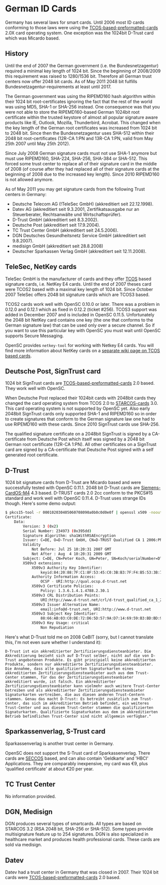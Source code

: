 # German ID Cards

Germany has several laws for smart cards. Until 2006 most ID cards conforming to those laws were using the [TCOS-based-preformatted-cards](TCOS-based-preformatted-cards) 2.0X card operating
system. One exception was the 1024bit D-Trust card which was Micardo based.

## History

Until the end of 2007 the German government (i.e. the Bundesnetzagentur) required a minimal key length of 1024 bit. Since the beginning of 2008/2009 this requirement was raised to 1280/1536 bit. Therefore all German trust centers now offer 2048 bit cards. As of May 2011 2048 bit fulfills Bundesnetzagentur-requirements at least until 2017.

The German government was using the RIPEMD160 hash algorithm within their 1024 bit root-certificates ignoring the fact that the rest of the world was using MD5, SHA-1 or SHA-256 instead. One consequence was that you were not able to store the RIPEMD160-based German 1024bit root certificate within the trusted keystore of almost all popular signature aware products like IE, Outlook, Mozilla, Thunderbird, Acrobat. This changed when the key length of the German root certificates was increased from 1024 bit to 2048 bit. Since then the Bundesnetzagentur uses SHA-512 within their 2048 bit root-certificates (12R-CA 1:PN and 13R-CA 1:PN, valid from May 25th 2007 until May 25th 2012).

Since July 2008 German signature cards must not use SHA-1 anymore but must use RIPEMD160, SHA-224, SHA-256, SHA-384 or SHA-512. This forced some trust center to replace all of their signature card in the middle of 2008 (of course after they had replaced all of their signature cards at the beginning of 2008 due to the increased key length). Since 2010 RIPEMD160 is not allowed anymore.

As of May 2011 you may get signature cards from the following Trust centers in Germany:

* Deutsche Telecom AG (!TeleSec GmbH) (akkreditiert seit 22.12.1998).
* Datev AG (akkreditiert seit 9.3.2001, Zertifikatsausgabe nur an Steuerberater, Rechtsanwälte und Wirtschaftsprüfer).
* D-Trust GmbH (akkreditiert seit 8.3.2002).
* Deutsche Post (akkreditiert seit 17.9.2004).
* TC Trust Center GmbH (akkreditiert seit 24.5.2006).
* DGN Deutsches Gesundheitsnetz Service GmbH (akkreditiert seit 9.8.2007).
* medisign GmbH (akkreditiert seit 28.8.2008)
* Deutscher Sparkassen Verlag GmbH (akkreditiert seit 12.11.2008).

## TeleSec, NetKey cards

TeleSec GmbH is the manufacturer of cards and they offer [TCOS](TCOS-based-preformatted-cards) based signature cards, i.e. NetKey E4 cards. Until the end of 2007 theses card were TCOS2 based with a maximal key length of 1024 bit. Since October 2007 TeleSec offers 2048 bit signature cards which are TCOS3 based.

TCOS2 cards work well with OpenSC 0.10.0 or later. There was a problem in 0.12.0 and 0.12.1 which as fixed in 0.12.2 (ticket #256). TCOS3 support was added in December 2007 and is included in OpenSC 0.11.5. Unfortunately the 2048 bit NetKey card contains one key (the one that conforms to the German signature law) that can be used only over a secure channel. So if you want to use this particular key with OpenSC you must wait until OpenSC supports Secure Messaging.

OpenSC provides `netkey-tool` for working with Netkey E4 cards.
You will find more information about NetKey cards on a [separate wiki page on TCOS based cards](TCOS-based-preformatted-cards).

## Deutsche Post, SignTrust card

1024 bit SignTrust cards are [TCOS-based-preformatted-cards](TCOS-based-preformatted-cards) 2.0 based. They work well with OpenSC.

When Deutsche Post replaced their 1024bit cards with 2048bit cards they changed the card operating system from TCOS 2.0 to [STARCOS-cards](STARCOS-cards) 3.0. This card operating system is not supported by OpenSC yet. Also early 2048bit SignTrust cards only supported SHA-1 and RIPEMD160 so in order to create signatures that conform to the German signature law one had to use RIPEMD160 with these cards. Since 2010 SignTrust cards use SHA-256.

The qualified signature certificate on a 2048bit SignTrust is signed by a CA-certificate from Deutsche Post which itself was signed by a 2048 bit German root certificate (12R-CA 1:PN). All other certificates on a SignTrust card are signed by a CA-certificate that Deutsche Post signed with a self generated root certificate.

## D-Trust

1024 bit signature cards from D-Trust are Micardo based and were successfully tested with OpenSC 0.11.1. 2048 bit D-Trust cards are [Siemens-CardOS-M4](Siemens-CardOS-M4) 4.3 based. D-TRUST cards 2.0 2cc conform to the PKCS#15 standard and work well with OpenSC 0.11.4. D-Trust uses strange IDs though. Here's some demo output:

```bash
$ pkcs15-tool -r 000102030405060708090a0b0c0d0e0f | openssl x509 -noout -text -certopt no_pubkey,no_sigdump
Certificate:
    Data:
        Version: 3 (0x2)
        Serial Number: 234973 (0x395dd)
        Signature Algorithm: sha1WithRSAEncryption
        Issuer: C=DE, O=D-Trust GmbH, CN=D-TRUST Qualified CA 1 2006:PN
        Validity
            Not Before: Jul 25 10:20:31 2007 GMT
            Not After : Aug  4 10:20:31 2009 GMT
        Subject: C=DE, CN=Peter Koch, GN=Peter, SN=Koch/serialNumber=DTRWE181908128430122
        X509v3 extensions:
            X509v3 Authority Key Identifier:
                keyid:84:20:88:7F:C1:8F:53:45:C0:3B:B3:7F:F4:B5:53:3B:73:59:CC:84
            Authority Information Access:
                OCSP - URI:http://qual.ocsp.d-trust.net
            X509v3 Certificate Policies:
                Policy: 1.3.6.1.4.1.4788.2.30.1
            X509v3 CRL Distribution Points:
                URI:http://www.d-trust.net/crl/d-trust_qualified_ca_1_2006.crl
            X509v3 Issuer Alternative Name:
                email:info@d-trust.net, URI:http://www.d-trust.net
            X509v3 Subject Key Identifier:
                88:66:AB:03:C0:DE:72:D6:5D:57:9A:D7:14:69:59:B3:BD:BD:9E:47
            X509v3 Key Usage: critical
                Non Repudiation
```

Here's what D-Trust told me on 2008 CeBIT (sorry, but I cannot translate this, I'm not even sure whether I understand it):

```text
D-Trust ist ein akkreditierter Zertifizierungsdiensteanbieter. Die Akkreditierung bezieht sich auf D-Trust selber, nicht auf die von D-Trust angebotenen Produkte. Es gibt prinzipiell keine akkreditierten Produkte, sondern nur akkreditierte Zertifizierungsdiensteanbieter. Die Annahme, dass alle qualifizierten Signaturkarten eines akkreditierten Zertifizierungsdiensteanbieter auch aus dem Trust-Center stammen, für das der Zertifizierungsdiensteanbieter akkreditiert wurde, ist falsch. Ein akkreditierter Zertifizierungsdiensteanbieter kann vielmehr auch weitere Trust-Center betreiben und als akkreditierter Zertifizierungsdiensteanbieter Signaturkarten vertreiben, die aus diesen anderen Trust-Centern stammen. Genau das macht D-Trust: Es betreibt zusätzlich zum Trust-Center, das sich im akkreditierten Betrieb befindet, ein weiteres Trust-Center und aus diesem Trust-Center stammen die qualifizierten Signaturkarten. Qualifizierte Signaturkaten aus dem im akkreditierten Betrieb befindlichen Trust-Center sind nicht allgemein verfügbar."
```

## Sparkassenverlag, S-Trust card

Sparkassenverlag is another trust center in Germany.

OpenSC does not support the S-Trust card of Sparkassenverlag. There cards are [SECCOS](SECCOS) based, and can also contain 'Geldkarte' and 'HBCI' Applications. They are comparably inexpensive, my card was €9, plus 'qualified certificate' at about €20 per year.

## TC Trust Center

No information provided.

## DGN, Medisign

DGN produces several types of smartcards. All types are based on STARCOS 3.2 (RSA 2048 bit, SHA-256 or SHA-512). Some types provide multisignature feature up to 254 signatures.
DGN is also specialized in healthcare market and produces health professional cards. These cards are sold via medisign.

## Datev

Datev had a trust center in Germany that was closed in 2007. Their 1024 bit cards were [TCOS-based-preformatted-cards](TCOS-based-preformatted-cards) 2.0 based.
